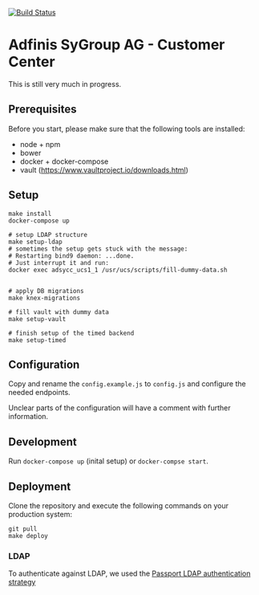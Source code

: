 [![Build Status](https://travis-ci.org/adfinis-sygroup/adsycc.svg?branch=master)](https://travis-ci.org/adfinis-sygroup/adsycc)

# Adfinis SyGroup AG - Customer Center

This is still very much in progress.

## Prerequisites

Before you start, please make sure that the following tools are installed:
* node + npm
* bower
* docker + docker-compose
* vault (https://www.vaultproject.io/downloads.html)

## Setup

```shell
make install
docker-compose up

# setup LDAP structure
make setup-ldap
# sometimes the setup gets stuck with the message:
# Restarting bind9 daemon: ...done.
# Just interrupt it and run:
docker exec adsycc_ucs1_1 /usr/ucs/scripts/fill-dummy-data.sh


# apply DB migrations
make knex-migrations

# fill vault with dummy data
make setup-vault

# finish setup of the timed backend
make setup-timed
```

## Configuration
Copy and rename the `config.example.js` to `config.js` and configure the needed endpoints.

Unclear parts of the configuration will have a comment with further information.

## Development

Run `docker-compose up` (inital setup) or `docker-compse start`.

## Deployment

Clone the repository and execute the following commands on your production system:
```
git pull
make deploy
```

### LDAP
To authenticate against LDAP, we used the [Passport LDAP authentication strategy](https://github.com/vesse/passport-ldapauth)
